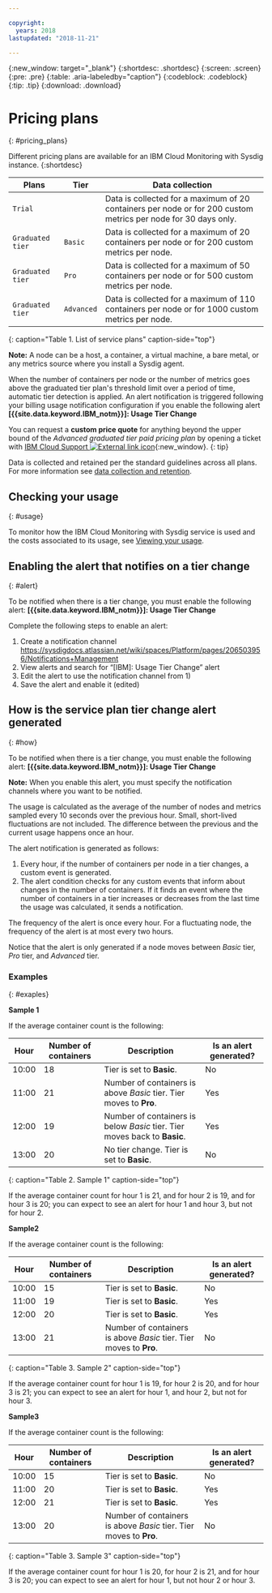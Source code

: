 ```yaml
---

copyright:
  years: 2018
lastupdated: "2018-11-21"

---
```


{:new_window: target="_blank"}
{:shortdesc: .shortdesc}
{:screen: .screen}
{:pre: .pre}
{:table: .aria-labeledby="caption"}
{:codeblock: .codeblock}
{:tip: .tip}
{:download: .download}


# Pricing plans
{: #pricing_plans}

Different pricing plans are available for an IBM Cloud Monitoring with Sysdig instance.
{:shortdesc}
 

| Plans            | Tier         | Data collection  |
|------------------|--------------|------------------|
| `Trial`          |              | Data is collected for a maximum of 20 containers per node or for 200 custom metrics per node for 30 days only. |
| `Graduated tier` | `Basic`      | Data is collected for a maximum of 20 containers per node or for 200 custom metrics per node. |
| `Graduated tier` | `Pro`        | Data is collected for a maximum of 50 containers per node or for 500 custom metrics per node. |
| `Graduated tier` | `Advanced`   | Data is collected for a maximum of 110 containers per node or for 1000 custom metrics per node. |
{: caption="Table 1. List of service plans" caption-side="top"} 


**Note:** A node can be a host, a container, a virtual machine, a bare metal, or any metrics source where you install a Sysdig agent.

When the number of containers per node or the number of metrics goes above the graduated tier plan's threshold limit over a period of time, automatic tier detection is applied. An alert notification is triggered following your billing usage notification configuration if you enable the following alert **[{{site.data.keyword.IBM_notm}}]: Usage Tier Change**

You can request a **custom price quote** for anything beyond the upper bound of the *Advanced graduated tier paid pricing plan* by opening a ticket with [IBM Cloud Support ![External link icon](../../icons/launch-glyph.svg "External link icon")](https://cloud.ibm.com/unifiedsupport/supportcenter){:new_window}.
{: tip}

Data is collected and retained per the standard guidelines across all plans. For more information see [data collection and retention](/docs/services/Monitoring-with-Sysdig/overview.html#data).


## Checking your usage
{: #usage}

To monitor how the IBM Cloud Monitoring with Sysdig service is used and the costs associated to its usage, see [Viewing your usage](/docs/billing-usage/viewing_usage.html#viewingusage).



## Enabling the alert that notifies on a tier change
{: #alert}

To be notified when there is a tier change, you must enable the following alert: **[{{site.data.keyword.IBM_notm}}]: Usage Tier Change**

Complete the following steps to enable an alert:

1. Create a notification channel https://sysdigdocs.atlassian.net/wiki/spaces/Platform/pages/206503956/Notifications+Management
2. View alerts and search for “[IBM]: Usage Tier Change” alert
3. Edit the alert to use the notification channel from 1)
4. Save the alert and enable it (edited)



## How is the service plan tier change alert generated
{: #how}

To be notified when there is a tier change, you must enable the following alert: **[{{site.data.keyword.IBM_notm}}]: Usage Tier Change**

**Note:** When you enable this alert, you must specify the notification channels where you want to be notified.

The usage is calculated as the average of the number of nodes and metrics sampled every 10 seconds over the previous hour. Small, short-lived fluctuations are not included. The difference between the previous and the current usage happens once an hour.

The alert notification is generated as follows:
1. Every hour, if the number of containers per node in a tier changes, a custom event is generated.
2. The alert condition checks for any custom events that inform about changes in the number of containers. If it finds an event where the number of containers in a tier increases or decreases from the last time the usage was calculated, it sends a notification.

The frequency of the alert is once every hour. For a fluctuating node, the frequency of the alert is at most every two hours.

Notice that the alert is only generated if a node moves between *Basic* tier, *Pro* tier, and *Advanced* tier. 


### Examples
{: #exaples}

**Sample 1** 

If the average container count is the following: 

| Hour     | Number of containers | Description                                                                   | Is an alert generated? |
|----------|----------------------|-------------------------------------------------------------------------------|------------------------|
| 10:00    | 18                   | Tier is set to **Basic**.                                                     | No                     |
| 11:00    | 21                   | Number of containers is above *Basic* tier. Tier moves to **Pro**.            | Yes                    |
| 12:00    | 19                   | Number of containers is below *Basic* tier. Tier moves back to **Basic**.     | Yes                    |
| 13:00    | 20                   | No tier change. Tier is set to **Basic**.                                     | No                    |
{: caption="Table 2. Sample 1" caption-side="top"} 

If the average container count for hour 1 is 21, and for hour 2 is 19, and for hour 3 is 20; you can expect to see an alert for hour 1 and hour 3, but not for hour 2.

**Sample2**

If the average container count is the following: 

| Hour     | Number of containers | Description                                                                   | Is an alert generated? |
|----------|----------------------|-------------------------------------------------------------------------------|------------------------|
| 10:00    | 15                   | Tier is set to **Basic**.                                                     | No                     |
| 11:00    | 19                   | Tier is set to **Basic**.                                                     | Yes                    |
| 12:00    | 20                   | Tier is set to **Basic**.                                                     | Yes                    |
| 13:00    | 21                   | Number of containers is above *Basic* tier. Tier moves to **Pro**.            | No                     |
{: caption="Table 3. Sample 2" caption-side="top"}

If the average container count for hour 1 is 19, for hour 2 is 20, and for hour 3 is 21; you can expect to see an alert for hour 1, and hour 2, but not for hour 3.

**Sample3**

If the average container count is the following: 

| Hour     | Number of containers | Description                                                                   | Is an alert generated? |
|----------|----------------------|-------------------------------------------------------------------------------|------------------------|
| 10:00    | 15                   | Tier is set to **Basic**.                                                     | No                     |
| 11:00    | 20                   | Tier is set to **Basic**.                                                     | Yes                    |
| 12:00    | 21                   | Tier is set to **Basic**.                                                     | Yes                    |
| 13:00    | 20                   | Number of containers is above *Basic* tier. Tier moves to **Pro**.            | No                     |
{: caption="Table 3. Sample 3" caption-side="top"}


If the average container count for hour 1 is 20, for hour 2 is 21, and for hour 3 is 20; you can expect to see an alert for hour 1, but not hour 2 or hour 3.


